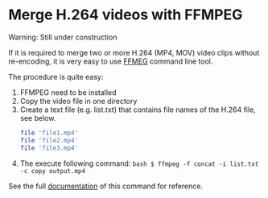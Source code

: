 Merge H.264 videos with FFMPEG
================================

Warning: Still under construction

If it is required to merge two or more H.264 (MP4, MOV) video clips without re-encoding, it is very easy to use [FFMEG](http://ffmpeg.org/) command line tool.

The procedure is quite easy:

   1. FFMPEG need to be installed
   2. Copy the video file in one directory
   3. Create a text file (e.g. list.txt) that contains file names of the H.264 file, see below.
		```bash
		file 'file1.mp4'
		file 'file2.mp4'
		file 'file3.mp4'
   		```    
   4. The execute following command:
	```bash
	$ ffmpeg -f concat -i list.txt -c copy output.mp4	
	```


See the full [documentation](http://ffmpeg.org/ffmpeg-formats.html#concat-1) of this command for reference.